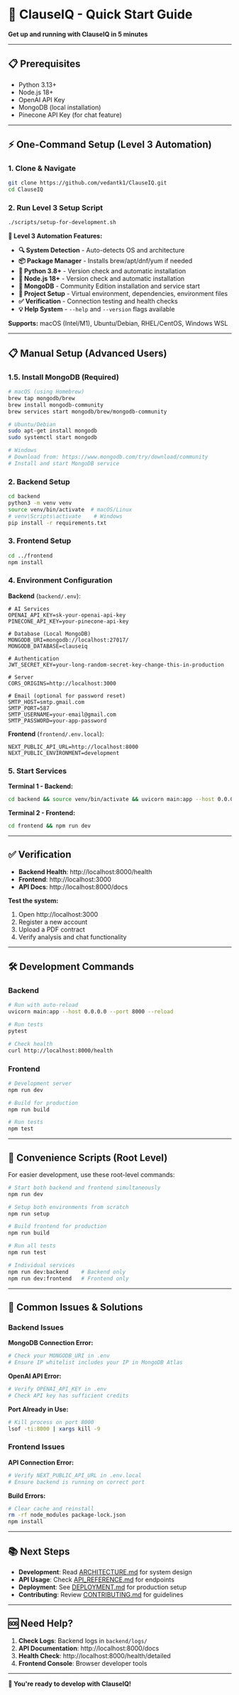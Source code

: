 # 🚀 ClauseIQ - Quick Start Guide

**Get up and running with ClauseIQ in 5 minutes**

---

## 📋 **Prerequisites**

- Python 3.13+
- Node.js 18+
- OpenAI API Key
- MongoDB (local installation)
- Pinecone API Key (for chat feature)

---

## ⚡ **One-Command Setup (Level 3 Automation)**

### **1. Clone & Navigate**
```bash
git clone https://github.com/vedantk1/ClauseIQ.git
cd ClauseIQ
```

### **2. Run Level 3 Setup Script**
```bash
./scripts/setup-for-development.sh
```

**🎯 Level 3 Automation Features:**
- **🔍 System Detection** - Auto-detects OS and architecture
- **📦 Package Manager** - Installs brew/apt/dnf/yum if needed
- **🐍 Python 3.8+** - Version check and automatic installation
- **📗 Node.js 18+** - Version check and automatic installation  
- **🍃 MongoDB** - Community Edition installation and service start
- **🔧 Project Setup** - Virtual environment, dependencies, environment files
- **✅ Verification** - Connection testing and health checks
- **💡 Help System** - `--help` and `--version` flags available

**Supports:** macOS (Intel/M1), Ubuntu/Debian, RHEL/CentOS, Windows WSL

---

## 📋 **Manual Setup (Advanced Users)**

### **1.5. Install MongoDB (Required)**
```bash
# macOS (using Homebrew)
brew tap mongodb/brew
brew install mongodb-community
brew services start mongodb/brew/mongodb-community

# Ubuntu/Debian
sudo apt-get install mongodb
sudo systemctl start mongodb

# Windows
# Download from: https://www.mongodb.com/try/download/community
# Install and start MongoDB service
```

### **2. Backend Setup**
```bash
cd backend
python3 -m venv venv
source venv/bin/activate  # macOS/Linux
# venv\Scripts\activate    # Windows
pip install -r requirements.txt
```

### **3. Frontend Setup**
```bash
cd ../frontend
npm install
```

### **4. Environment Configuration**

**Backend** (`backend/.env`):
```env
# AI Services
OPENAI_API_KEY=sk-your-openai-api-key
PINECONE_API_KEY=your-pinecone-api-key

# Database (Local MongoDB)
MONGODB_URI=mongodb://localhost:27017/
MONGODB_DATABASE=clauseiq

# Authentication
JWT_SECRET_KEY=your-long-random-secret-key-change-this-in-production

# Server
CORS_ORIGINS=http://localhost:3000

# Email (optional for password reset)
SMTP_HOST=smtp.gmail.com
SMTP_PORT=587
SMTP_USERNAME=your-email@gmail.com
SMTP_PASSWORD=your-app-password
```

**Frontend** (`frontend/.env.local`):
```env
NEXT_PUBLIC_API_URL=http://localhost:8000
NEXT_PUBLIC_ENVIRONMENT=development
```

### **5. Start Services**

**Terminal 1 - Backend:**
```bash
cd backend && source venv/bin/activate && uvicorn main:app --host 0.0.0.0 --port 8000 --reload
```

**Terminal 2 - Frontend:**
```bash
cd frontend && npm run dev
```

---

## ✅ **Verification**

- **Backend Health**: http://localhost:8000/health
- **Frontend**: http://localhost:3000
- **API Docs**: http://localhost:8000/docs

**Test the system:**
1. Open http://localhost:3000
2. Register a new account
3. Upload a PDF contract
4. Verify analysis and chat functionality

---

## 🛠️ **Development Commands**

### **Backend**
```bash
# Run with auto-reload
uvicorn main:app --host 0.0.0.0 --port 8000 --reload

# Run tests
pytest

# Check health
curl http://localhost:8000/health
```

### **Frontend**
```bash
# Development server
npm run dev

# Build for production
npm run build

# Run tests
npm test
```

---

## 🚀 **Convenience Scripts (Root Level)**

For easier development, use these root-level commands:

```bash
# Start both backend and frontend simultaneously
npm run dev

# Setup both environments from scratch
npm run setup

# Build frontend for production
npm run build

# Run all tests
npm run test

# Individual services
npm run dev:backend    # Backend only
npm run dev:frontend   # Frontend only
```

---

## 🔧 **Common Issues & Solutions**

### **Backend Issues**

**MongoDB Connection Error:**
```bash
# Check your MONGODB_URI in .env
# Ensure IP whitelist includes your IP in MongoDB Atlas
```

**OpenAI API Error:**
```bash
# Verify OPENAI_API_KEY in .env
# Check API key has sufficient credits
```

**Port Already in Use:**
```bash
# Kill process on port 8000
lsof -ti:8000 | xargs kill -9
```

### **Frontend Issues**

**API Connection Error:**
```bash
# Verify NEXT_PUBLIC_API_URL in .env.local
# Ensure backend is running on correct port
```

**Build Errors:**
```bash
# Clear cache and reinstall
rm -rf node_modules package-lock.json
npm install
```

---

## 📚 **Next Steps**

- **Development**: Read [ARCHITECTURE.md](ARCHITECTURE.md) for system design
- **API Usage**: Check [API_REFERENCE.md](API_REFERENCE.md) for endpoints
- **Deployment**: See [DEPLOYMENT.md](DEPLOYMENT.md) for production setup
- **Contributing**: Review [CONTRIBUTING.md](CONTRIBUTING.md) for guidelines

---

## 🆘 **Need Help?**

1. **Check Logs**: Backend logs in `backend/logs/`
2. **API Documentation**: http://localhost:8000/docs
3. **Health Check**: http://localhost:8000/health/detailed
4. **Frontend Console**: Browser developer tools

---

**🎉 You're ready to develop with ClauseIQ!** 